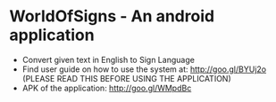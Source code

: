WorldOfSigns - An android application
======================================
- Convert given text in English to Sign Language
- Find user guide on how to use the system at: http://goo.gl/BYUj2o (PLEASE READ THIS BEFORE USING THE APPLICATION)
- APK of the application: http://goo.gl/WMpdBc

